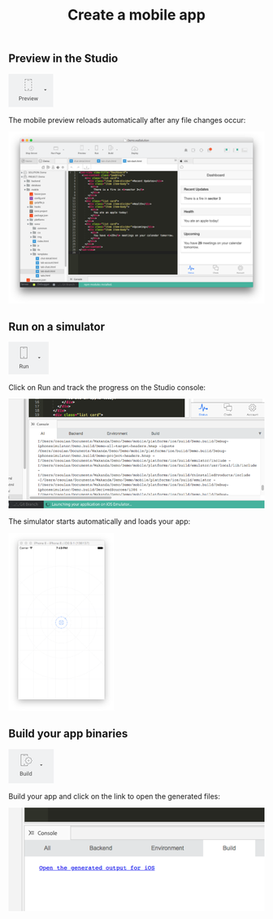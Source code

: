 ---
---

<header>
<h1>Create a mobile app</h1>
</header>

## Preview in the Studio

<img src="img/toolbar-mobile-preview.png" />

The mobile preview reloads automatically after any file changes occur:

<img src="img/mobile-preview.png" />

## Run on a simulator

<img src="img/toolbar-mobile-run.png" />

Click on Run and track the progress on the Studio console:

<img src="img/mobile-simulator-launching.png" />

The simulator starts automatically and loads your app:

<img height="350px;" src="img/mobile-simulator.png" />

## Build your app binaries

<img src="img/toolbar-mobile-build.png" />

Build your app and click on the link to open the generated files:

<img src="img/console-mobile-build.png" />
